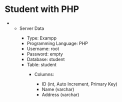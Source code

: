 # Student with PHP

<ul>
  <li>
    <ul>
      <li>Server Data</li>
      <ul>
        <li>Type: Exampp</li>
        <li>Programming Language: PHP</li>
        <li>Username: root</li>
        <li>Password: empty</li>
        <li>Database: student</li>
        <li>Table: student</li>
        <ul>
          <li>Columns:</li>
          <ul>
            <li>ID (int, Auto Increment, Primary Key)</li>
            <li>Name (varchar)</li>
            <li>Address (varchar)</li>
          </ul>
        </ul>
      </ul>
    </ul>
  </li>
</ul>
